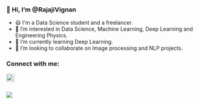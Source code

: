 ### 👋 Hi, I’m @RajajiVignan
- 😃 I'm a Data Science student and a freelancer. 
- 👀 I’m interested in Data Science, Machine Learning, Deep Learning and Engineering Physics.
- 🌱 I’m currently learning Deep Learning.
- 💞️ I’m looking to collaborate on Image processing and NLP projects. 


### Connect with me: 

[<img align="left" alt="Rajajivignan" width="22px" src="https://cdn.jsdelivr.net/npm/simple-icons@v3/icons/linkedin.svg" />][Linkedin]
<br /> 
<br />


<!---
RajajiVignan/RajajiVignan is a ✨ special ✨ repository because its `README.md` (this file) appears on your GitHub profile.
You can click the Preview link to take a look at your changes.
--->


[Linkedin]: https://www.linkedin.com/in/rajajivignan/


![](https://komarev.com/ghpvc/?username=rajajivignan)
